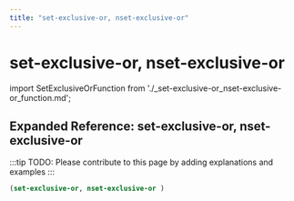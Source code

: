 ```yaml
---
title: "set-exclusive-or, nset-exclusive-or"
---
```


# set-exclusive-or, nset-exclusive-or

import SetExclusiveOrFunction from './_set-exclusive-or_nset-exclusive-or_function.md';

<SetExclusiveOrFunction />

## Expanded Reference: set-exclusive-or, nset-exclusive-or

:::tip
TODO: Please contribute to this page by adding explanations and examples
:::

```lisp
(set-exclusive-or, nset-exclusive-or )
```
